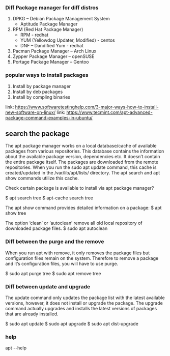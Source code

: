 ### Diff Package manager for diff distros
1. DPKG – Debian Package Management System
    - Aptitude Package Manager
2. RPM (Red Hat Package Manager)
    - RPM - redhat
    - YUM (Yellowdog Updater, Modified) - centos
    - DNF – Dandified Yum - redhat
3. Pacman Package Manager – Arch Linux
4. Zypper Package Manager – openSUSE
5. Portage Package Manager – Gentoo

### popular ways to install packages
1. Install by package manager
2. Install by deb packages
3. Install by compling binaries

link: https://www.softwaretestinghelp.com/3-major-ways-how-to-install-new-software-on-linux/
link: https://www.tecmint.com/apt-advanced-package-command-examples-in-ubuntu/

## search the package

The apt package manager works on a local database/cache of available packages from various repositories. This database contains the information about the available package version, dependencies etc. It doesn’t contain the entire package itself. The packages are downloaded from the remote repositories.
When you run the sudo apt update command, this cache is created/updated in the /var/lib/apt/lists/ directory. The apt search and apt show commands utilize this cache.

Check certain package is available to install via apt package manager?

$ apt search tree
$ apt-cache search tree

The apt show command provides detailed information on a package:
$ apt show tree

The option ‘clean’ or ‘autoclean’ remove all old local repository of downloaded package files. 
$ sudo apt autoclean

### Diff between the purge and the remove 

When you run apt with remove, it only removes the package files but configuration files remain on the system. Therefore to remove a package and it’s configuration files, you will have to use purge.

$ sudo apt purge tree
$ sudo apt remove tree

### Diff between update and upgrade

The update command only updates the package list with the latest available versions, however, it does not install or upgrade the package. The upgrade command actually upgrades and installs the latest versions of packages that are already installed.

$ sudo apt update
$ sudo apt upgrade
$ sudo apt dist-upgrade

### help
apt --help



